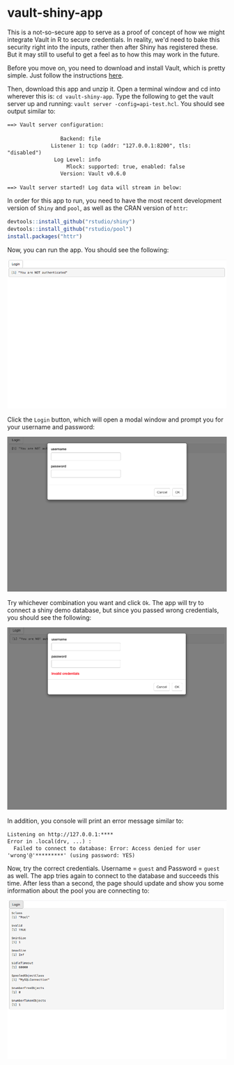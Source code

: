 # vault-shiny-app

This is a not-so-secure app to serve as a proof of concept of how we might integrate Vault in R to secure credentials. 
In reality, we'd need to bake this security right into the inputs, rather then after Shiny has registered these. But
it may still to useful to get a feel as to how this may work in the future.

Before you move on, you need to download and install Vault, which is pretty simple. Just follow the instructions 
[here](https://www.vaultproject.io/intro/getting-started/install.html).

Then, download this app and unzip it. Open a terminal window and cd into wherever this is: `cd vault-shiny-app`.
Type the following to get the vault server up and running: `vault server -config=api-test.hcl`. You should see 
output similar to:

```
==> Vault server configuration:

                 Backend: file
              Listener 1: tcp (addr: "127.0.0.1:8200", tls: "disabled")
               Log Level: info
                   Mlock: supported: true, enabled: false
                 Version: Vault v0.6.0

==> Vault server started! Log data will stream in below:
```

In order for this app to run, you need to have the most recent development version of `Shiny` and `pool`, as well as
the CRAN version of `httr`:

```r
devtools::install_github("rstudio/shiny")
devtools::install_github("rstudio/pool")
install.packages("httr")
```

Now, you can run the app. You should see the following:

![Initial state](screenshots/init.png)

Click the `Login` button, which will open a modal window and prompt you for your username and password:

![Login modal](screenshots/login.png)

Try whichever combination you want and click `Ok`. The app will try to connect a shiny demo database, but since you
passed wrong credentials, you should see the following:

![Wrong credentials](screenshots/wrong.png)

In addition, you console will print an error message similar to:

```
Listening on http://127.0.0.1:****
Error in .local(drv, ...) : 
  Failed to connect to database: Error: Access denied for user 'wrong'@'*********' (using password: YES)
```

Now, try the correct credentials. Username = `guest` and Password = `guest` as well. The app tries again to connect
to the database and succeeds this time. After less than a second, the page should update and show you some information
about the pool you are connecting to:

![Success](screenshots/success.png)

